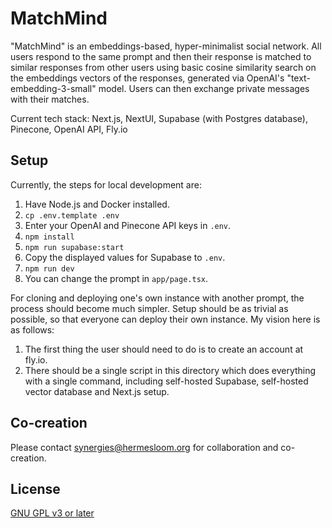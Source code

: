 # MatchMind

"MatchMind" is an embeddings-based, hyper-minimalist social network. All users respond to the same prompt and then their response is matched to similar responses from other users using basic cosine similarity search on the embeddings vectors of the responses, generated via OpenAI's "text-embedding-3-small" model. Users can then exchange private messages with their matches.

Current tech stack: Next.js, NextUI, Supabase (with Postgres database), Pinecone, OpenAI API, Fly.io

## Setup

Currently, the steps for local development are:

1. Have Node.js and Docker installed.
2. `cp .env.template .env`
3. Enter your OpenAI and Pinecone API keys in `.env`.
4. `npm install`
5. `npm run supabase:start`
6. Copy the displayed values for Supabase to `.env`.
7. `npm run dev`
8. You can change the prompt in `app/page.tsx`.

For cloning and deploying one's own instance with another prompt, the process should become much simpler. Setup should be as trivial as possible, so that everyone can deploy their own instance. My vision here is as follows:

1. The first thing the user should need to do is to create an account at fly.io.
2. There should be a single script in this directory which does everything with a single command, including self-hosted Supabase, self-hosted vector database and Next.js setup.

## Co-creation

Please contact synergies@hermesloom.org for collaboration and co-creation.

## License

[GNU GPL v3 or later](https://spdx.org/licenses/GPL-3.0-or-later.html)
